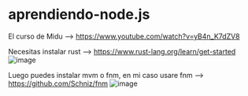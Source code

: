 # aprendiendo-node.js

El curso de Midu --> https://www.youtube.com/watch?v=yB4n_K7dZV8

Necesitas instalar rust --> https://www.rust-lang.org/learn/get-started
![image](https://github.com/Allan19Prieto/aprendiendo-node.js/assets/47021762/8e5e0cfc-c08b-4286-bf80-0008c2e78065)

Luego puedes instalar mvm o fnm,
en mi caso usare fnm --> https://github.com/Schniz/fnm
![image](https://github.com/Allan19Prieto/aprendiendo-node.js/assets/47021762/a84aea5f-f64d-48d2-97bd-189c985868f9)
